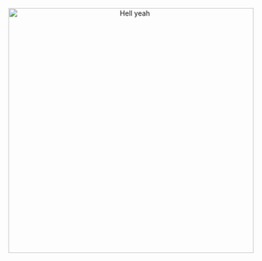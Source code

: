 <div align="center">
  <img src="https://i.giphy.com/media/v1.Y2lkPTc5MGI3NjExam10ZHpncXRqd3pxMDUxMHZtYThxZDBmeGpva2s0bzNwMHpqMWh2byZlcD12MV9pbnRlcm5hbF9naWZfYnlfaWQmY3Q9Zw/E4L3XgtBm2Scz9kAfH/giphy.gif" alt="Hell yeah" width="500">
 
</div>
